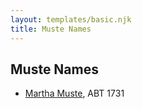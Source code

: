 ```yaml
---
layout: templates/basic.njk
title: Muste Names
---
```

## Muste Names
- [Martha Muste](/people/9/90752360), ABT 1731